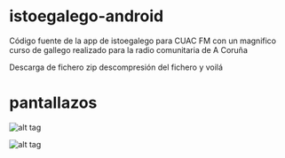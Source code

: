 # istoegalego-android
Código fuente de la app de istoegalego para CUAC FM con un magnifico curso de gallego realizado para la radio comunitaria de A Coruña

Descarga de fichero zip descompresión del fichero y voilá

# pantallazos

![alt tag](https://lh5.ggpht.com/2N9xnx-JL1wvMrPmwvZRVB_UKInxsxI_jRXwyARFKdJEd5eDynqK15O5XvLtSwNV=h310-rw)

![alt tag](https://lh6.ggpht.com/muAP4axtsDpKl95--U51Rixv4kAV53yKAO7tSVbVVyIfCLxEOKTPEC-yF6gXg0VWGeF3=h310-rw)

